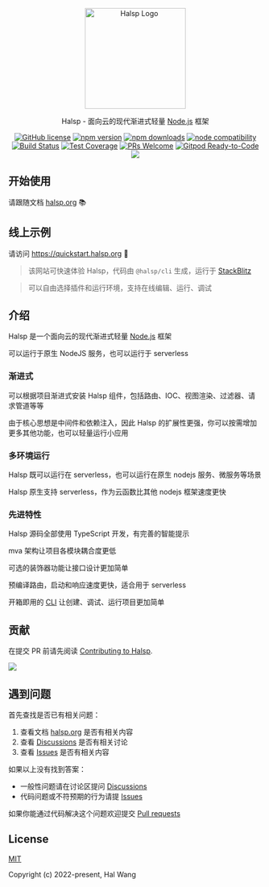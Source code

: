 <p align="center">
  <a href="https://halsp.org/" target="blank"><img src="https://halsp.org/images/logo.png" alt="Halsp Logo" width="200"/></a>
</p>

<p align="center">Halsp - 面向云的现代渐进式轻量 <a href="http://nodejs.org" target="_blank">Node.js</a> 框架</p>
<p align="center">
    <a href="https://github.com/halsp/core/blob/main/LICENSE" target="_blank"><img src="https://img.shields.io/badge/license-MIT-blue.svg" alt="GitHub license" /></a>
    <a href=""><img src="https://img.shields.io/npm/v/@halsp/core.svg" alt="npm version"></a>
    <a href=""><img src="https://badgen.net/npm/dt/@halsp/core" alt="npm downloads"></a>
    <a href="https://nodejs.org/en/about/releases/"><img src="https://img.shields.io/node/v/@halsp/core.svg" alt="node compatibility"></a>
    <a href="#"><img src="https://github.com/halsp/core/actions/workflows/test.yml/badge.svg?branch=main" alt="Build Status"></a>
    <a href="https://codecov.io/gh/halsp/core/branch/main"><img src="https://img.shields.io/codecov/c/github/halsp/core/main.svg" alt="Test Coverage"></a>
    <a href="https://github.com/halsp/core/pulls"><img src="https://img.shields.io/badge/PRs-welcome-brightgreen.svg" alt="PRs Welcome"></a>
    <a href="https://gitpod.io/#https://github.com/halsp/core"><img src="https://img.shields.io/badge/Gitpod-Ready--to--Code-blue?logo=gitpod" alt="Gitpod Ready-to-Code"></a>
    <a href="https://paypal.me/ihalwang" target="_blank"><img src="https://img.shields.io/badge/Donate-PayPal-ff3f59.svg"/></a>
</p>

## 开始使用

请跟随文档 [halsp.org](https://halsp.org) 📚

## 线上示例

请访问 <https://quickstart.halsp.org> 🌈

> 该网站可快速体验 Halsp，代码由 `@halsp/cli` 生成，运行于 [StackBlitz](https://stackblitz.com)

> 可以自由选择插件和运行环境，支持在线编辑、运行、调试

## 介绍

<!--intro-->

Halsp 是一个面向云的现代渐进式轻量 <a href="http://nodejs.org" target="_blank">Node.js</a> 框架

可以运行于原生 NodeJS 服务，也可以运行于 serverless

### 渐进式

可以根据项目渐进式安装 Halsp 组件，包括路由、IOC、视图渲染、过滤器、请求管道等等

由于核心思想是中间件和依赖注入，因此 Halsp 的扩展性更强，你可以按需增加更多其他功能，也可以轻量运行小应用

### 多环境运行

Halsp 既可以运行在 serverless，也可以运行在原生 nodejs 服务、微服务等场景

Halsp 原生支持 serverless，作为云函数比其他 nodejs 框架速度更快

### 先进特性

Halsp 源码全部使用 TypeScript 开发，有完善的智能提示

mva 架构让项目各模块耦合度更低

可选的装饰器功能让接口设计更加简单

预编译路由，启动和响应速度更快，适合用于 serverless

开箱即用的 [CLI](https://github.com/halsp/cli) 让创建、调试、运行项目更加简单

<!--intro-end-->

## 贡献

在提交 PR 前请先阅读 [Contributing to Halsp](https://github.com/halsp/core/blob/main/CONTRIBUTING.md).

<a href="https://github.com/halsp/core/graphs/contributors">
  <img src="https://contrib.rocks/image?repo=halsp/core" />
</a>

## 遇到问题

首先查找是否已有相关问题：

1. 查看文档 [halsp.org](https://halsp.org) 是否有相关内容
2. 查看 [Discussions](https://github.com/halsp/core/discussions) 是否有相关讨论
3. 查看 [Issues](https://github.com/halsp/core/issues) 是否有相关内容

如果以上没有找到答案：

- 一般性问题请在讨论区提问 [Discussions](https://github.com/halsp/core/discussions)
- 代码问题或不符预期的行为请提 [Issues](https://github.com/halsp/core/issues)

如果你能通过代码解决这个问题欢迎提交 [Pull requests](https://github.com/halsp/core/pulls)

## License

[MIT](https://opensource.org/licenses/MIT)

Copyright (c) 2022-present, Hal Wang
